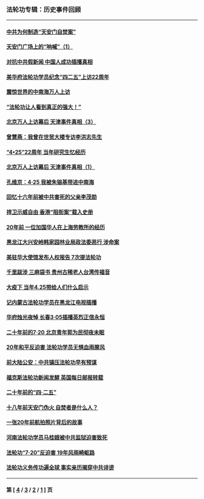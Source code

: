 ### 法轮功专辑：历史事件回顾
---
#### [中共为何制造“天安门自焚案”](../../pages/nf5793/n13183270.md?10270430) 
#### [天安门广场上的“呐喊”（1）](../../pages/nf5793/n13105277.md?10270430) 
#### [对抗中共假新闻 中国人成功插播真相](../../pages/nf5793/n12910618.md?10270430) 
#### [美华府法轮功学员纪念“四二五”上访22周年](../../pages/nf5793/n12904445.md?10270430) 
#### [震惊世界的中南海万人上访](../../pages/nf5793/n12903976.md?10270430) 
#### [“法轮功让人看到真正的强大！”](../../pages/nf5793/n12903195.md?10270430) 
#### [北京万人上访幕后 天津事件真相（3）](../../pages/nf5793/n12902807.md?10270430) 
#### [曾慧燕：我曾在世贸大楼专访李洪志先生](../../pages/nf5793/n12898729.md?10270430) 
#### [“4•25”22周年 当年研究生忆经历](../../pages/nf5793/n12894152.md?10270430) 
#### [北京万人上访幕后 天津事件真相（1）](../../pages/nf5793/n12885174.md?10270430) 
#### [孔维京：4·25 我被朱镕基带进中南海](../../pages/nf5793/n12864987.md?10270430) 
#### [回忆十六年前被中共害死的父亲李茂勋](../../pages/nf5793/n12880270.md?10270430) 
#### [捍卫示威自由 香港“阻街案”载入史册](../../pages/nf5793/n12811245.md?10270430) 
#### [20年前 一位加国华人在上海劳教所的经历](../../pages/nf5793/n12707932.md?10270430) 
#### [黑龙江大兴安岭韩家园林业局政法委恶行 涉命案](../../pages/nf5793/n12622815.md?10270430) 
#### [美驻华大使馆发布人权报告 7次提法轮功](../../pages/nf5793/n12520541.md?10270430) 
#### [千里跋涉 三麻袋书 贵州古稀老人台湾传福音](../../pages/nf5793/n12198750.md?10270430) 
#### [大疫下 当年4.25带给人们什么启示](../../pages/nf5793/n12058565.md?10270430) 
#### [记内蒙古法轮功学员在黑龙江电视插播](../../pages/nf5793/n11699194.md?10270430) 
#### [华府烛光夜悼 长春3·05插播英烈正信永恒](../../pages/nf5793/n11397432.md?10270430) 
#### [二十年前的7·20 北京青年郭为民彻夜未眠](../../pages/nf5793/n11354195.md?10270430) 
#### [20年和平反迫害 法轮功学员无惧血雨腥风](../../pages/nf5793/n11348279.md?10270430) 
#### [前大陆公安：中共镇压法轮功早有预谋](../../pages/nf5793/n11352168.md?10270430) 
#### [福克斯法轮功新闻发酵  英国每日邮报转载](../../pages/nf5793/n11285952.md?10270430) 
#### [二十年前的“四·二五”](../../pages/nf5793/n11207639.md?10270430) 
#### [十八年前天安门伪火 自焚者是什么人？](../../pages/nf5793/n10996556.md?10270430) 
#### [一张20年前航拍照片背后的故事](../../pages/nf5793/n10693797.md?10270430) 
#### [河南法轮功学员马桂娥被中共监狱迫害致死](../../pages/nf5793/n10684974.md?10270430) 
#### [法轮功“7‧20”反迫害 19年风雨崎岖路](../../pages/nf5793/n10570834.md?10270430) 
#### [法轮功义务传功遍全球 事实亲历揭穿中共诽谤](../../pages/nf5793/n10581061.md?10270430) 

---
#### 第 [ [4](./4.md?10270430) / [3](./3.md?10270430) / [2](./2.md?10270430) / [1](./1.md?10270430) ] 页
